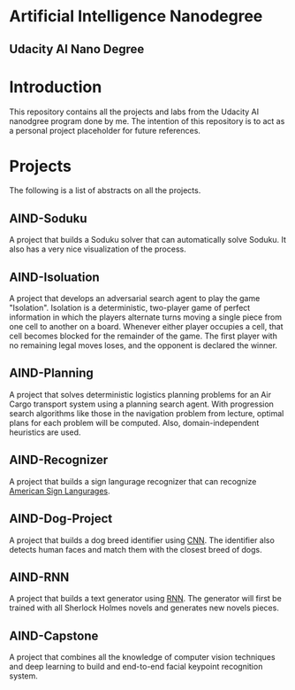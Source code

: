 # Artificial Intelligence Nanodegree
## Udacity AI Nano Degree

# Introduction
This repository contains all the projects and labs from the Udacity AI nanodgree program done by me. The intention of this repository is to act as a personal project placeholder for future references.

# Projects
The following is a list of abstracts on all the projects.

## AIND-Soduku
A project that builds a Soduku solver that can automatically solve Soduku. It also has a very nice visualization of the process.

## AIND-Isoluation
A project that develops an adversarial search agent to play the game "Isolation".  Isolation is a deterministic, two-player game of perfect information in which the players alternate turns moving a single piece from one cell to another on a board.  Whenever either player occupies a cell, that cell becomes blocked for the remainder of the game.  The first player with no remaining legal moves loses, and the opponent is declared the winner.

## AIND-Planning
A project that solves deterministic logistics planning problems for an Air Cargo transport system using a planning search agent.
With progression search algorithms like those in the navigation problem from lecture, optimal plans for each problem will be computed. Also, domain-independent heuristics are used.

## AIND-Recognizer
A project that builds a sign langurage recognizer that can recognize [American Sign Langurages](https://en.wikipedia.org/wiki/American_Sign_Language).

## AIND-Dog-Project
A project that builds a dog breed identifier using [CNN](https://en.wikipedia.org/wiki/Convolutional_neural_network). The identifier also detects human faces and match them with the closest breed of dogs.

## AIND-RNN
A project that builds a text generator using [RNN](https://en.wikipedia.org/wiki/Recurrent_neural_network). The generator will first be trained with all Sherlock Holmes novels and generates new novels pieces.

## AIND-Capstone
A project that combines all the  knowledge of computer vision techniques and deep learning to build and end-to-end facial keypoint recognition system. 


